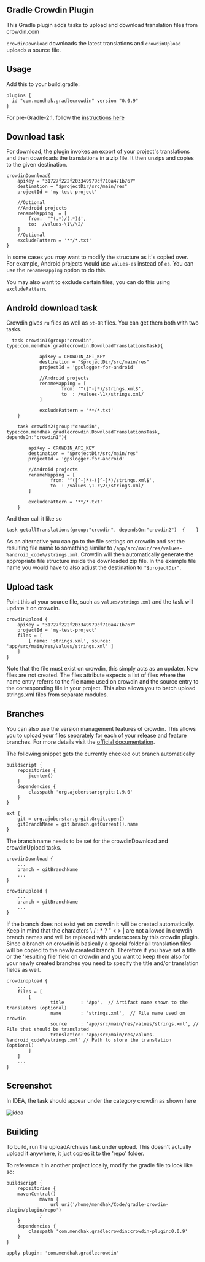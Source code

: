 Gradle Crowdin Plugin
----

This Gradle plugin adds tasks to upload and download translation files from crowdin.com

`crowdinDownload` downloads the latest translations and `crowdinUpload` uploads a source file. 


## Usage

Add this to your build.gradle:

    plugins {
      id "com.mendhak.gradlecrowdin" version "0.0.9"
    }

For pre-Gradle-2.1, follow the [instructions here](https://plugins.gradle.org/plugin/com.mendhak.gradlecrowdin)

## Download task

For download, the plugin invokes an export of your project's translations and then downloads the translations in a zip file. 
It then unzips and copies to the given destination.

    crowdinDownload{
        apiKey = "31727f222f203349979cf710a471b767"
        destination = "$projectDir/src/main/res"
        projectId = 'my-test-project'
    
        //Optional
        //Android projects
        renameMapping  = [
            from:  '^(.*)/(.*)$',
            to:  /values-\1\/\2/
        ]
        //Optional
        excludePattern = '**/*.txt'
    }

In some cases you may want to modify the structure as it's copied over.  
For example, Android projects would use `values-es` instead of `es`.  You can use the `renameMapping` option to do this.
 
You may also want to exclude certain files, you can do this using `excludePattern`.

## Android download task

Crowdin gives `ru` files as well as `pt-BR` files.  You can get them both with two tasks.

      task crowdin1(group:"crowdin", type:com.mendhak.gradlecrowdin.DownloadTranslationsTask){
    
                apiKey = CROWDIN_API_KEY
                destination = "$projectDir/src/main/res"
                projectId = 'gpslogger-for-android'
    
                //Android projects
                renameMapping = [
                        from: '^([^-]*)/strings.xml$',
                        to  : /values-\1\/strings.xml/
                ]
    
                excludePattern = '**/*.txt'
        }
    
        task crowdin2(group:"crowdin", type:com.mendhak.gradlecrowdin.DownloadTranslationsTask, dependsOn:"crowdin1"){
    
            apiKey = CROWDIN_API_KEY
            destination = "$projectDir/src/main/res"
            projectId = 'gpslogger-for-android'
    
            //Android projects
            renameMapping = [
                    from: '^([^-]*)-([^-]*)/strings.xml$',
                    to  : /values-\1-r\2\/strings.xml/
            ]
    
            excludePattern = '**/*.txt'
        }

And then call it like so

    task getallTranslations(group:"crowdin", dependsOn:"crowdin2")  {    }

As an alternative you can go to the file settings on crowdin and set the resulting file name to something similar to `/app/src/main/res/values-%android_code%/strings.xml`. Crowdin will then automatically generate the appropriate file structure inside the downloaded zip file. In the example file name you would have to also adjust the destination to `"$projectDir"`.

## Upload task

Point this at your source file, such as `values/strings.xml` and the task will update it on crowdin. 

    crowdinUpload {
        apiKey = "31727f222f203349979cf710a471b767"
        projectId = 'my-test-project'
        files = [
            [ name: 'strings.xml', source: 'app/src/main/res/values/strings.xml' ]
        ]
    }

Note that the file must exist on crowdin, this simply acts as an updater. New files are not created.
The files attribute expects a list of files where the name entry referrs to the file name used on crowdin and the source entry to the corresponding file in your project.
This also allows you to batch upload strings.xml files from separate modules.

## Branches

You can also use the version management features of crowdin.
This allows you to upload your files separately for each of your release and feature branches. For more details visit the [official documentation](https://support.crowdin.com/versions-management/).

The following snippet gets the currently checked out branch automatically

    buildscript {
        repositories {
            jcenter()
        }
        dependencies {
            classpath 'org.ajoberstar:grgit:1.9.0'
        }
    }

    ext {
        git = org.ajoberstar.grgit.Grgit.open()
        gitBranchName = git.branch.getCurrent().name
    }

The branch name needs to be set for the crowdinDownload and crowdinUpload tasks.

    crowdinDownload {
        ...
        branch = gitBranchName
        ...
    }

    crowdinUpload {
        ...
        branch = gitBranchName
        ...
    }

If the branch does not exist yet on crowdin it will be created automatically.
Keep in mind that the characters \ / : * ? " < > | are not allowed in crowdin branch names and will be replaced with underscores by this crowdin plugin.
Since a branch on crowdin is basically a special folder all translation files will be copied to the newly created branch.
Therefore if you have set a title or the 'resulting file' field on crowdin and you want to keep them also for your newly created branches you need to specify the title and/or translation fields as well.

    crowdinUpload {
        ...
        files = [
            [
                    title      : 'App',  // Artifact name shown to the translators (optional)
                    name       : 'strings.xml',  // File name used on crowdin
                    source     : 'app/src/main/res/values/strings.xml', // File that should be translated
                    translation: 'app/src/main/res/values-%android_code%/strings.xml' // Path to store the translation (optional)
            ]
        ]
        ...
    }

## Screenshot
 
In IDEA, the task should appear under the category crowdin as shown here

![idea](screenshot.png)

## Building

To build, run the uploadArchives task under upload.  This doesn't actually upload it anywhere, it just copies it to the 'repo' folder.
 
To reference it in another project locally, modify the gradle file to look like so:
 
    buildscript {
        repositories {
        mavenCentral()
                maven {
                    url uri('/home/mendhak/Code/gradle-crowdin-plugin/plugin/repo')
                }
        }
        dependencies {
            classpath 'com.mendhak.gradlecrowdin:crowdin-plugin:0.0.9'
        }
    }
    
    apply plugin: 'com.mendhak.gradlecrowdin'
